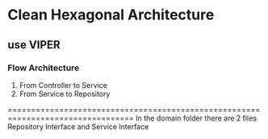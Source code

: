 # Clean Hexagonal Architecture
## use VIPER

### Flow Architecture 
1. From Controller to Service
2. From Service to Repository

=================================================================================
In the domain folder there are 2 files Repository Interface and Service Interface